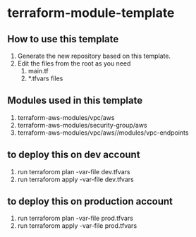 # terraform-module-template
## How to use this template
1. Generate the new repository based on this template.
2. Edit the files from the root as you need
   1. main.tf
   2. *.tfvars files
   


## Modules used in this template
1. terraform-aws-modules/vpc/aws
2. terraform-aws-modules/security-group/aws
3. terraform-aws-modules/vpc/aws//modules/vpc-endpoints


## to deploy this on dev account
1. run terraforom plan -var-file dev.tfvars 
2. run terraforom apply -var-file dev.tfvars


## to deploy this on production account
1. run terraforom plan -var-file prod.tfvars 
2. run terraforom apply -var-file prod.tfvars